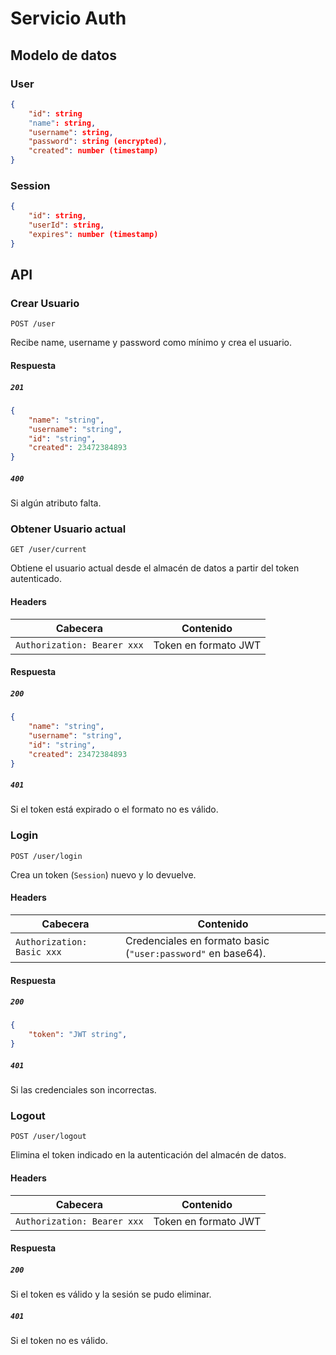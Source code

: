 
# Servicio Auth

## Modelo de datos

### User
```json
{
	"id": string
	"name": string,
	"username": string,
	"password": string (encrypted),
	"created": number (timestamp)
}
```

### Session
```json
{
	"id": string,
	"userId": string,
	"expires": number (timestamp)
}
```

## API


### Crear Usuario

`POST /user`

Recibe name, username y password como mínimo y crea el usuario.

#### Respuesta

##### `201`

```json
{
	"name": "string",
	"username": "string",
	"id": "string",
	"created": 23472384893
}
```

##### `400`
Si algún atributo falta.


### Obtener Usuario actual

`GET /user/current`

Obtiene el usuario actual desde el almacén de datos a partir del token autenticado.

#### Headers
|Cabecera|Contenido|
|---|---|
|`Authorization: Bearer xxx`|Token en formato JWT|


#### Respuesta

##### `200`

```json
{
	"name": "string",
	"username": "string",
	"id": "string",
	"created": 23472384893
}
```

##### `401`
Si el token está expirado o el formato no es válido.

### Login

`POST /user/login`

Crea un token (`Session`) nuevo y lo devuelve.

#### Headers
|Cabecera|Contenido|
|---|---|
|`Authorization: Basic xxx`|Credenciales en formato basic (`"user:password"` en base64).|

#### Respuesta

##### `200`

```json
{
	"token": "JWT string",
}
```

##### `401`
Si las credenciales son incorrectas.

### Logout

`POST /user/logout`

Elimina el token indicado en la autenticación del almacén de datos.

#### Headers
|Cabecera|Contenido|
|---|---|
|`Authorization: Bearer xxx`|Token en formato JWT|

#### Respuesta

##### `200`
Si el token es válido y la sesión se pudo eliminar.

##### `401`
Si el token no es válido.
